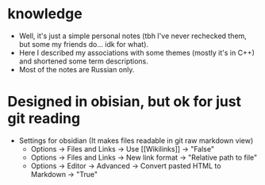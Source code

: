 # knowledge
* Well, it's just a simple personal notes (tbh I've never rechecked them, but some my friends do... idk for what).
* Here I described my associations with some themes (mostly it's in C++) and shortened some term descriptions.
* Most of the notes are Russian only.

 # Designed in obisian, but ok for just git reading
* Settings for obsidian (It makes files readable in git raw markdown view)
  - Options -> Files and Links -> Use [[Wikilinks]] -> "False"
  - Options -> Files and Links -> New link format   -> "Relative path to file"
  - Options -> Editor          -> Advanced          -> Convert pasted HTML to Markdown -> "True"

